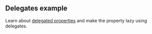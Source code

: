 ## Delegates example

Learn about [delegated properties](http://kotlinlang.org/docs/reference/delegated-properties.html)
and make the property lazy using delegates.
